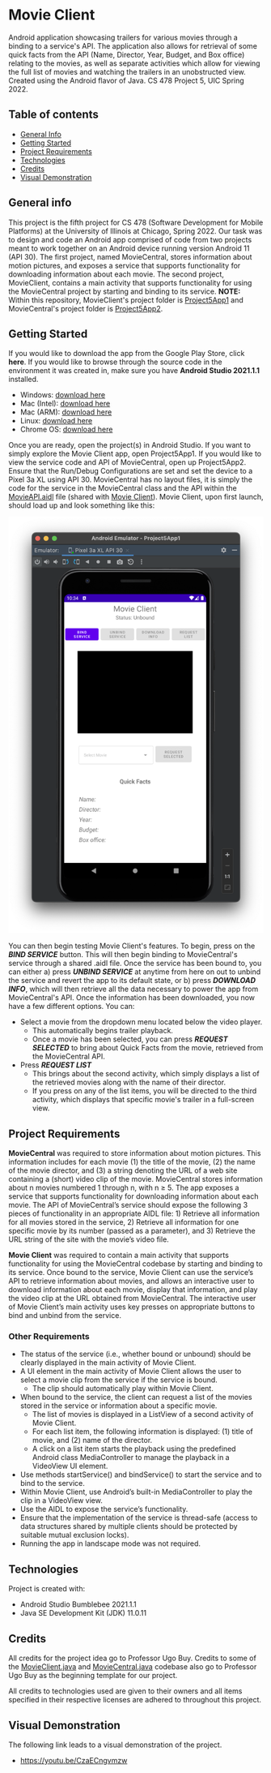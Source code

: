 # Movie Client
Android application showcasing trailers for various movies through a binding to a service's API. The application also allows for retrieval of some quick facts from the API (Name, Director, Year, Budget, and Box office) relating to the movies, as well as separate activities which allow for viewing the full list of movies and watching the trailers in an unobstructed view. Created using the Android flavor of Java. CS 478 Project 5, UIC Spring 2022.

## Table of contents
* [General Info](#general-info)
* [Getting Started](#getting-started)
* [Project Requirements](#project-requirements)
* [Technologies](#technologies)
* [Credits](#credits)
* [Visual Demonstration](#visual-demonstration)

## General info
This project is the fifth project for CS 478 (Software Development for Mobile Platforms) at the University of Illinois at Chicago, Spring 2022. Our task was to design and code an Android app comprised of code from two projects meant to work together on an Android device running version Android 11 (API 30). The first project, named MovieCentral, stores information about motion pictures, and exposes a service that supports functionality for downloading information about each movie. The second project, MovieClient, contains a main activity that supports functionality for using the MovieCentral project by starting and binding to its service. **NOTE:** Within this repository, MovieClient's project folder is [Project5App1](Project5App1) and MovieCentral's project folder is [Project5App2](Project5App2).

## Getting Started
If you would like to download the app from the Google Play Store, click **here**. If you would like to browse through the source code in the environment it was created in, make sure you have **Android Studio 2021.1.1** installed.
* Windows: [download here](https://redirector.gvt1.com/edgedl/android/studio/install/2021.1.1.20/android-studio-2021.1.1.20-windows.exe)
* Mac (Intel): [download here](https://redirector.gvt1.com/edgedl/android/studio/install/2021.1.1.20/android-studio-2021.1.1.20-mac.dmg)
* Mac (ARM): [download here](https://redirector.gvt1.com/edgedl/android/studio/install/2021.1.1.20/android-studio-2021.1.1.20-mac_arm.dmg)
* Linux: [download here](https://redirector.gvt1.com/edgedl/android/studio/ide-zips/2021.1.1.20/android-studio-2021.1.1.20-linux.tar.gz)
* Chrome OS: [download here](https://redirector.gvt1.com/edgedl/android/studio/install/2021.1.1.20/android-studio-2021.1.1.20-cros.deb)

Once you are ready, open the project(s) in Android Studio. If you want to simply explore the Movie Client app, open Project5App1. If you would like to view the service code and API of MovieCentral, open up Project5App2. Ensure that the Run/Debug Configurations are set and set the device to a Pixel 3a XL using API 30. MovieCentral has no layout files, it is simply the code for the service in the MovieCentral class and the API within the [MovieAPI.aidl](Project5App2/app/src/main/aidl/com/example/moviecommon/MovieAPI.aidl) file (shared with [Movie Client](Project5App1/app/src/main/aidl/com/example/moviecommon/MovieAPI.aidl)). Movie Client, upon first launch, should load up and look something like this:

![App Start](images/app_start.png)
 

You can then begin testing Movie Client's features. To begin, press on the ***BIND SERVICE*** button. This will then begin binding to MovieCentral's service through a shared .aidl file. Once the service has been bound to, you can either a) press ***UNBIND SERVICE*** at anytime from here on out to unbind the service and revert the app to its default state, or b) press ***DOWNLOAD INFO***, which will then retrieve all the data necessary to power the app from MovieCentral's API. Once the information has been downloaded, you now have a few different options. You can:


* Select a movie from the dropdown menu located below the video player.
    * This automatically begins trailer playback.
    * Once a movie has been selected, you can press ***REQUEST SELECTED*** to bring about Quick Facts from the movie, retrieved from the MovieCentral API.
* Press ***REQUEST LIST***
    * This brings about the second activity, which simply displays a list of the retrieved movies along with the name of their director.
    * If you press on any of the list items, you will be directed to the third activity, which displays that specific movie's trailer in a full-screen view.

## Project Requirements
**MovieCentral** was required to store information about motion pictures. This information includes for each movie (1) the title of the movie, (2) the name of the movie director, and (3) a string denoting the URL of a web site containing a (short) video clip of the movie. MovieCentral stores information about n movies numbered 1 through n, with n ≥ 5. The app exposes a service that supports functionality for downloading information about each movie. The API of MovieCentral’s service should expose the following 3 pieces of functionality in an appropriate AIDL file: 1) Retrieve all information for all movies stored in the service, 2) Retrieve all information for one specific movie by its number (passed as a parameter), and 3) Retrieve the URL string of the site with the movie’s video file.

**Movie Client** was required to contain a main activity that supports functionality for using the MovieCentral codebase by starting and binding to its service. Once bound to the service, Movie Client can use the service’s API to retrieve information about movies, and allows an interactive user to download information about each movie, display that information, and play the video clip at the URL obtained from MovieCentral. The interactive user of Movie Client’s main activity uses key presses on appropriate buttons to bind and unbind from the service.

### Other Requirements ###
* The status of the service (i.e., whether bound or unbound) should be clearly displayed in the main activity of Movie Client.
* A UI element in the main activity of Movie Client allows the user to select a movie clip from the service if the service is bound.
    * The clip should automatically play within Movie Client.
* When bound to the service, the client can request a list of the movies stored in the service or information about a specific movie.
    * The list of movies is displayed in a ListView of a second activity of Movie Client.
    * For each list item, the following information is displayed: (1) title of movie, and (2) name of the director.
    * A click on a list item starts the playback using the predefined Android class MediaController to manage the playback in a VideoView UI element.
* Use methods startService() and bindService() to start the service and to bind to the service.
* Within Movie Client, use Android’s built-in MediaController to play the clip in a VideoView view.
* Use the AIDL to expose the service’s functionality.
* Ensure that the implementation of the service is thread-safe (access to data structures shared by multiple clients should be protected by suitable mutual exclusion locks).
* Running the app in landscape mode was not required.
    
## Technologies
Project is created with:
* Android Studio Bumblebee 2021.1.1
* Java SE Development Kit (JDK) 11.0.11

## Credits
All credits for the project idea go to Professor Ugo Buy. Credits to some of the [MovieClient.java](Project5App1/app/src/main/java/com/example/project5app1/MovieClient.java) and  [MovieCentral.java](Project5App2/app/src/main/java/com/example/project5app2/MovieCentral.java) codebase also go to Professor Ugo Buy as the beginning template for our project. 

All credits to technologies used are given to their owners and all items specified in their respective licenses are adhered to throughout this project.  

## Visual Demonstration
The following link leads to a visual demonstration of the project.
* https://youtu.be/CzaECngvmzw
